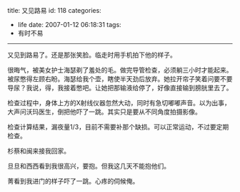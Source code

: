 title: 又见路易
id: 118
categories:
  - life
date: 2007-01-12 06:18:31
tags:
  - 有时不易
---



又见到路易了。还是那张笑脸。临走时用手机拍下他的样子。

很晦气，被美女护士海瑟剃了羞处的毛。做完导管检查，必须躺三小时才能起来。被尿憋得左顾右盼。海瑟给我个壶，瞎使半天劲后放弃。她拉开帘子笑着问要不要导尿？我说，得，我接着憋吧。让她把那输液给停了，好像直接输到膀胱里去了。

检查过程中，身体上方的X射线仪器忽然大动，同时有急切嘟嘟声音。以为出事，大声问沃玛医生，倒把他吓了一跳。其实只是要从不同角度拍摄影像。

检查计算结果，漏夜量1/3，目前不需要补那个缺损。可以正常运动，不过要定期检查。

杉蔡和闽来接我回家。

旦旦和西西看到我很高兴，要抱。但我这几天不能抱他们。

菁看到我进门的样子吓了一跳。心疼的伺候俺。

